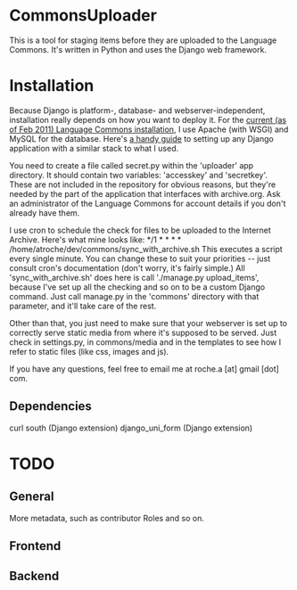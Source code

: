 CommonsUploader
===============

This is a tool for staging items before they are uploaded to the Language Commons. It's written in Python and uses the Django web framework.

Installation
============

Because Django is platform-, database- and webserver-independent, installation really depends on how you want to deploy it. For the [current (as of Feb 2011) Language Commons installation](http://upload.languagecommons.org/), I use Apache (with WSGI) and MySQL for the database. Here's [a handy guide](http://articles.slicehost.com/2009/9/3/ubuntu-hardy-using-mod_wsgi-to-serve-your-application/) to setting up any Django application with a similar stack to what I used.

You need to create a file called secret.py within the 'uploader' app directory. It should contain two variables: 'accesskey' and 'secretkey'. These are not included in the repository for obvious reasons, but they're needed by the part of the application that interfaces with archive.org. Ask an administrator of the Language Commons for account details if you don't already have them.

I use cron to schedule the check for files to be uploaded to the Internet Archive. Here's what mine looks like:
    */1 * * * * /home/atroche/dev/commons/sync_with_archive.sh
This executes a script every single minute. You can change these to suit your priorities -- just consult cron's documentation (don't worry, it's fairly simple.)
All 'sync_with_archive.sh' does here is call './manage.py upload_items', because I've set up all the checking and so on to be a custom Django command. Just call manage.py in the 'commons' directory with that parameter, and it'll take care of the rest.

Other than that, you just need to make sure that your webserver is set up to correctly serve static media from where it's supposed to be served. Just check in settings.py, in commons/media and in the templates to see how I refer to static files (like css, images and js).

If you have any questions, feel free to email me at roche.a [at] gmail [dot] com.

Dependencies
------------

curl
south (Django extension)
django_uni_form (Django extension)

TODO
====

General
-------
More metadata, such as contributor Roles and so on.

Frontend
--------

Backend
-------

